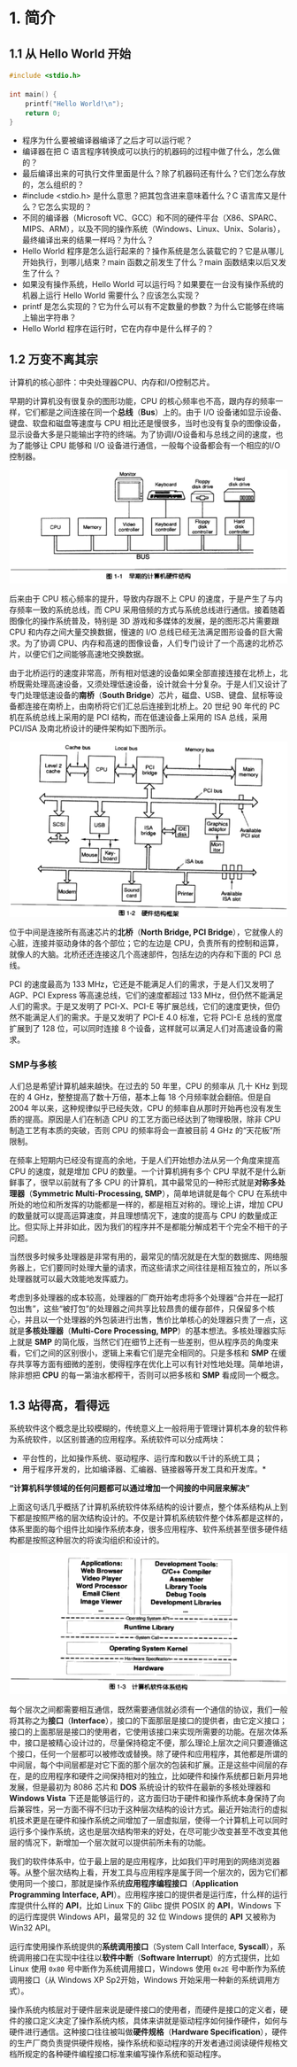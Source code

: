 # 1. 简介

## 1.1 从 Hello World 开始

```c++
#include <stdio.h>

int main() {
    printf("Hello World!\n");
    return 0;
}
```

- 程序为什么要被编译器编译了之后才可以运行呢？
- 编译器在把 C 语言程序转换成可以执行的机器码的过程中做了什么，怎么做的？
- 最后编译出来的可执行文件里面是什么？除了机器码还有什么？它们怎么存放的，怎么组织的？
- #include <stdio.h> 是什么意思？把其包含进来意味着什么？C 语言库又是什么？它怎么实现的？
- 不同的编译器（Microsoft VC、GCC）和不同的硬件平台（X86、SPARC、MIPS、ARM），以及不同的操作系统（Windows、Linux、Unix、Solaris），最终编译出来的结果一样吗？为什么？
- Hello World 程序是怎么运行起来的？操作系统是怎么装载它的？它是从哪儿开始执行，到哪儿结束？main 函数之前发生了什么？main 函数结束以后又发生了什么？
- 如果没有操作系统，Hello World 可以运行吗？如果要在一台没有操作系统的机器上运行 Hello World 需要什么？应该怎么实现？
- printf 是怎么实现的？它为什么可以有不定数量的参数？为什么它能够在终端上输出字符串？
- Hello World 程序在运行时，它在内存中是什么样子的？

## 1.2 万变不离其宗

计算机的核心部件：中央处理器CPU、内存和I/O控制芯片。

早期的计算机没有很复杂的图形功能，CPU 的核心频率也不高，跟内存的频率一样，它们都是之间连接在同一个**总线**（**Bus**）上的。由于 I/O 设备诸如显示设备、键盘、软盘和磁盘等速度与 CPU 相比还是慢很多，当时也没有复杂的图像设备，显示设备大多是只能输出字符的终端。为了协调I/O设备和与总线之间的速度，也为了能够让 CPU 能够和 I/O 设备进行通信，一般每个设备都会有一个相应的I/O控制器。

![alt text](<./figs/Screenshot from 2024-09-22 22-38-53.png> "早期计算机")

后来由于 CPU 核心频率的提升，导致内存跟不上 CPU 的速度，于是产生了与内存频率一致的系统总线，而 CPU 采用倍频的方式与系统总线进行通信。接着随着图像化的操作系统普及，特别是 3D 游戏和多媒体的发展，是的图形芯片需要跟 CPU 和内存之间大量交换数据，慢速的 I/O 总线已经无法满足图形设备的巨大需求。为了协调 CPU、内存和高速的图像设备，人们专门设计了一个高速的北桥芯片，以便它们之间能够高速地交换数据。

由于北桥运行的速度非常高，所有相对低速的设备如果全部直接连接在北桥上，北桥既需处理高速设备，又须处理低速设备，设计就会十分复杂。于是人们又设计了专门处理低速设备的**南桥**（**South Bridge**）芯片，磁盘、USB、键盘、鼠标等设备都连接在南桥上，由南桥将它们汇总后连接到北桥上。20 世纪 90 年代的 PC 机在系统总线上采用的是 PCI 结构，而在低速设备上采用的 ISA 总线，采用 PCI/ISA 及南北桥设计的硬件架构如下图所示。

![alt text](<./figs/Screenshot from 2024-09-22 22-53-39.png> "PC 机硬件架构")

位于中间是连接所有高速芯片的**北桥**（**North Bridge, PCI Bridge**），它就像人的心脏，连接并驱动身体的各个部位；它的左边是 CPU，负责所有的控制和运算，就像人的大脑。北桥还还连接这几个高速部件，包括左边的内存和下面的 PCI 总线。

PCI 的速度最高为 133 MHz，它还是不能满足人们的需求，于是人们又发明了 AGP、PCI Express 等高速总线，它们的速度都超过 133 MHz，但仍然不能满足人们的需求。于是又发明了 PCI-X、PCI-E 等扩展总线，它们的速度更快，但仍然不能满足人们的需求。于是又发明了 PCI-E 4.0 标准，它将 PCI-E 总线的宽度扩展到了 128 位，可以同时连接 8 个设备，这样就可以满足人们对高速设备的需求。

### SMP与多核

人们总是希望计算机越来越快。在过去的 50 年里，CPU 的频率从 几十 KHz 到现在的 4 GHz，整整提高了数十万倍，基本上每 18 个月频率就会翻倍。但是自 2004 年以来，这种规律似乎已经失效，CPU 的频率自从那时开始再也没有发生质的提高。原因是人们在制造 CPU 的工艺方面已经达到了物理极限，除非 CPU 制造工艺有本质的突破，否则 CPU 的频率将会一直被目前 4 GHz 的“天花板”所限制。

在频率上短期内已经没有提高的余地，于是人们开始想办法从另一个角度来提高 CPU 的速度，就是增加 CPU 的数量。一个计算机拥有多个 CPU 早就不是什么新鲜事了，很早以前就有了多 CPU 的计算机，其中最常见的一种形式就是**对称多处理器**（**Symmetric Multi-Processing, SMP**），简单地讲就是每个 CPU 在系统中所处的地位和所发挥的功能都是一样的，都是相互对称的。理论上讲，增加 CPU 的数量就可以提高运算速度，并且理想情况下，速度的提高与 CPU 的数量成正比。但实际上并非如此，因为我们的程序并不是都能分解成若干个完全不相干的子问题。

当然很多时候多处理器是非常有用的，最常见的情况就是在大型的数据库、网络服务器上，它们要同时处理大量的请求，而这些请求之间往往是相互独立的，所以多处理器就可以最大效能地发挥威力。

考虑到多处理器的成本较高，处理器的厂商开始考虑将多个处理器“合并在一起打包出售”，这些“被打包”的处理器之间共享比较昂贵的缓存部件，只保留多个核心，并且以一个处理器的外包装进行出售，售价比单核心的处理器只贵了一点，这就是**多核处理器**（**Multi-Core Processing, MPP**）的基本想法。多核处理器实际上就是 **SMP** 的简化版，当然它们在细节上还有一些差别，但从程序员的角度来看，它们之间的区别很小，逻辑上来看它们是完全相同的。只是多核和 **SMP** 在缓存共享等方面有细微的差别，使得程序在优化上可以有针对性地处理。简单地讲，除非想把 **CPU** 的每一第油水都榨干，否则可以把多核和 **SMP** 看成同一个概念。


## 1.3 站得高，看得远

系统软件这个概念是比较模糊的，传统意义上一般将用于管理计算机本身的软件称为系统软件，以区别普通的应用程序。系统软件可以分成两块：

- 平台性的，比如操作系统、驱动程序、运行库和数以千计的系统工具；
- 用于程序开发的，比如编译器、汇编器、链接器等开发工具和开发库。*

**“计算机科学领域的任何问题都可以通过增加一个间接的中间层来解决”**

上面这句话几乎概括了计算机系统软件体系结构的设计要点，整个体系结构从上到下都是按照严格的层次结构设计的。不仅是计算机系统软件整个体系都是这样的，体系里面的每个组件比如操作系统本身，很多应用程序、软件系统甚至很多硬件结构都是按照这种层次的将诶沟组织和设计的。

![alt text](<./figs/Screenshot from 2024-09-24 22-07-34.png> "计算机软件体系结构")

每个层次之间都需要相互通信，既然需要通信就必须有一个通信的协议，我们一般将其称之为**接口**（**Interface**），接口的下面那层是接口的提供者，由它定义接口；接口的上面那层是接口的使用者，它使用该接口来实现所需要的功能。在层次体系中，接口是被精心设计过的，尽量保持稳定不便，那么理论上层次之间只要遵循这个接口，任何一个层都可以被修改或替换。除了硬件和应用程序，其他都是所谓的中间层，每个中间层都是对它下面的那个层次的包装和扩展。正是这些中间层的存在，是的应用程序和硬件之间保持相对的独立，比如硬件和操作系统都日新月异地发展，但是最初为 8086 芯片和 **DOS** 系统设计的软件在最新的多核处理器和 **Windows Vista** 下还是能够运行的，这方面归功于硬件和操作系统本身保持了向后兼容性，另一方面不得不归功于这种层次结构的设计方式。最近开始流行的虚拟机技术更是在硬件和操作系统之间增加了一层虚拟层，使得一个计算机上可以同时运行多个操作系统，这也是层次结构带来的好处，在尽可能少改变甚至不改变其他层的情况下，新增加一个层次就可以提供前所未有的功能。

我们的软件体系中，位于最上层的是应用程序，比如我们平时用到的网络浏览器等。从整个层次结构上看，开发工具与应用程序是属于同一个层次的，因为它们都使用同一个接口，那就是操作系统**应用程序编程接口**（**Application Programming Interface, API**）。应用程序接口的提供者是运行库，什么样的运行库提供什么样的 **API**，比如 Linux 下的 Glibc 提供 POSIX 的 **API**，Windows 下的运行库提供 Windows API，最常见的 32 位 Windows 提供的 **API** 又被称为 Win32 API。

运行库使用操作系统提供的**系统调用接口**（System Call Interface, **Syscall**），系统调用接口在实现中往往以**软件中断**（**Software Interrupt**）的方式提供，比如 Linux 使用 ```0x80``` 号中断作为系统调用接口，Windows 使用 ```0x2E``` 号中断作为系统调用接口（从 Windows XP Sp2开始，Windows 开始采用一种新的系统调用方式）。

操作系统内核层对于硬件层来说是硬件接口的使用者，而硬件是接口的定义者，硬件的接口定义决定了操作系统内核，具体来讲就是驱动程序如何操作硬件，如何与硬件进行通信。这种接口往往被叫做**硬件规格**（**Hardware Specification**），硬件的生产厂商负责提供硬件规格，操作系统和驱动程序的开发者通过阅读硬件规格文档所规定的各种硬件编程接口标准来编写操作系统和驱动程序。